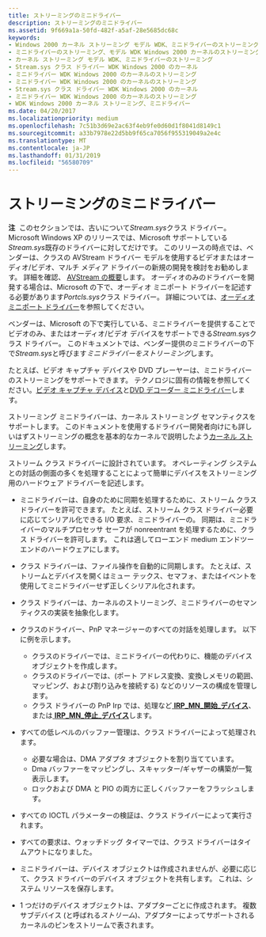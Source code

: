 ```yaml
---
title: ストリーミングのミニドライバー
description: ストリーミングのミニドライバー
ms.assetid: 9f669a1a-50fd-482f-a5af-28e5685dc68c
keywords:
- Windows 2000 カーネル ストリーミング モデル WDK、ミニドライバーのストリーミング
- ミニドライバーのストリーミング、モデル WDK Windows 2000 カーネルのストリーミング
- カーネル ストリーミング モデル WDK、ミニドライバーのストリーミング
- Stream.sys クラス ドライバー WDK Windows 2000 のカーネル
- ミニドライバー WDK Windows 2000 のカーネルのストリーミング
- ミニドライバー WDK Windows 2000 のカーネルのストリーミング
- Stream.sys クラス ドライバー WDK Windows 2000 のカーネル
- ミニドライバー WDK Windows 2000 のカーネルのストリーミング
- WDK Windows 2000 カーネル ストリーミング、ミニドライバー
ms.date: 04/20/2017
ms.localizationpriority: medium
ms.openlocfilehash: 7c51b3d69e2ac63f4eb9fe0d60d1f8041d8149c1
ms.sourcegitcommit: a33b7978e22d5bb9f65ca7056f955319049a2e4c
ms.translationtype: MT
ms.contentlocale: ja-JP
ms.lasthandoff: 01/31/2019
ms.locfileid: "56580709"
---
```

# <a name="streaming-minidrivers"></a>ストリーミングのミニドライバー





**注**  このセクションでは、古いについて*Stream.sys*クラス ドライバー。 Microsoft Windows XP のリリースでは、Microsoft サポートしている*Stream.sys*既存のドライバーに対してだけです。 このリリースの時点では、ベンダーは、クラスの AVStream ドライバー モデルを使用するビデオまたはオーディオ/ビデオ、マルチ メディア ドライバーの新規の開発を検討をお勧めします。 詳細を確認、 [AVStream の概要](avstream-overview.md)します。 オーディオのみのドライバーを開発する場合は、Microsoft の下で、オーディオ ミニポート ドライバーを記述する必要があります*Portcls.sys*クラス ドライバー。 詳細については、[オーディオ ミニポート ドライバー](https://msdn.microsoft.com/library/windows/hardware/ff536206)を参照してください。

 

ベンダーは、Microsoft の下で実行している、ミニドライバーを提供することでビデオのみ、またはオーディオ/ビデオ デバイスをサポートできる*Stream.sys*クラス ドライバー。 このドキュメントでは、ベンダー提供のミニドライバーの下で*Stream.sys*と呼びます*ミニドライバーをストリーミング*します。

たとえば、ビデオ キャプチャ デバイスや DVD プレーヤーは、ミニドライバーのストリーミングをサポートできます。 テクノロジに固有の情報を参照してください。[ビデオ キャプチャ デバイス](video-capture-devices.md)と[DVD デコーダー ミニドライバー](dvd-decoder-minidrivers2.md)します。

ストリーミング ミニドライバーは、カーネル ストリーミング セマンティクスをサポートします。 このドキュメントを使用するドライバー開発者向けにも詳しいはずストリーミングの概念を基本的なカーネルで説明したよう[カーネル ストリーミング](kernel-streaming.md)します。

ストリーム クラス ドライバーに設計されています。 オペレーティング システムとの対話の側面の多くを処理することによって簡単にデバイスをストリーミング用のハードウェア ドライバーを記述します。

-   ミニドライバーは、自身のために同期を処理するために、ストリーム クラス ドライバーを許可できます。 たとえば、ストリーム クラス ドライバー必要に応じてシリアル化できる I/O 要求、ミニドライバーの。 同期は、ミニドライバーのマルチプロセッサ セーフが nonreentrant を処理するために、クラス ドライバーを許可します。 これは適してローエンド medium エンドツー エンドのハードウェアにします。

-   クラス ドライバーは、ファイル操作を自動的に同期します。 たとえば、ストリームとデバイスを開くはミュー テックス、セマフォ、またはイベントを使用してミニドライバーせず正しくシリアル化されます。

-   クラス ドライバーは、カーネルのストリーミング、ミニドライバーのセマンティクスの実装を抽象化します。

-   クラスのドライバー、PnP マネージャーのすべての対話を処理します。 以下に例を示します。
    -   クラスのドライバーでは、ミニドライバーの代わりに、機能のデバイス オブジェクトを作成します。
    -   クラスのドライバーでは、(ポート アドレス変換、変換しメモリの範囲、マッピング、および割り込みを接続する) などのリソースの構成を管理します。
    -   クラス ドライバーの PnP Irp では、処理など[ **IRP\_MN\_開始\_デバイス**](https://msdn.microsoft.com/library/windows/hardware/ff551749)、または[ **IRP\_MN\_停止\_デバイス**](https://msdn.microsoft.com/library/windows/hardware/ff551755)します。
-   すべての低レベルのバッファー管理は、クラス ドライバーによって処理されます。
    -   必要な場合は、DMA アダプタ オブジェクトを割り当てています。
    -   Dma バッファーをマッピングし、スキャッター/ギャザーの構築が一覧表示します。
    -   ロックおよび DMA と PIO の両方に正しくバッファーをフラッシュします。
-   すべての IOCTL パラメーターの検証は、クラス ドライバーによって実行されます。

-   すべての要求は、ウォッチドッグ タイマーでは、クラス ドライバーはタイムアウトになりました。

-   ミニドライバーは、デバイス オブジェクトは作成されませんが、必要に応じて、クラス ドライバーのデバイス オブジェクトを共有します。 これは、システム リソースを保存します。

-   1 つだけのデバイス オブジェクトは、アダプターごとに作成されます。 複数サブデバイス (と呼ばれる*ストリーム*)、アダプターによってサポートされるカーネルのピンをストリームで表されます。

 

 




